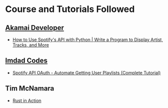 <h1>Course and Tutorials Followed</h1>

<h2><a href="https://www.youtube.com/@AkamaiDeveloper">Akamai Developer</a></h2>
<ul>
    <li><a href="https://www.youtube.com/watch?v=WAmEZBEeNmg">How to Use Spotify's API with Python | Write a Program to Display Artist, Tracks, and More</a></li>
</ul>

<h2><a href="https://www.youtube.com/@imdadcodes">Imdad Codes</a></h2>
<ul>
    <li><a href="https://www.youtube.com/watch?v=olY_2MW4Eik">Spotify API OAuth - Automate Getting User Playlists (Complete Tutorial)</a></li>
</ul>

<h2>Tim McNamara</h2>
<ul>
    <li><a href="https://www.manning.com/books/rust-in-action">Rust in Action</a></li>
</ul>
